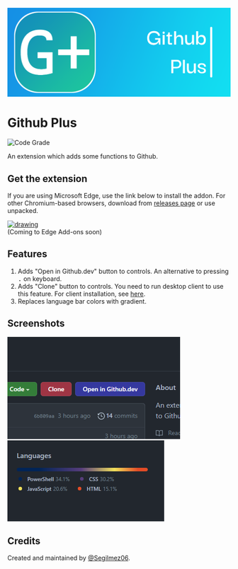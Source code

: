 ![Github Plus logo](resources/Banner.png "Github Plus logo")
# Github Plus
![Code Grade](https://api.codiga.io/project/33252/status/svg "Code Grade")

An extension which adds some functions to Github.

## Get the extension
If you are using Microsoft Edge, use the link below to install the addon. For other Chromium-based browsers, download from [releases page](https://github.com/Segilmez06/Github-Plus/releases) or use unpacked.

<a href="https://github.com/Segilmez06/Github-Plus/releases"><img src="https://upload.wikimedia.org/wikipedia/commons/thumb/f/f7/Get_it_from_Microsoft_Badge.svg/1200px-Get_it_from_Microsoft_Badge.svg.png" alt="drawing" width="200" /></a><br />
(Coming to Edge Add-ons soon)

## Features
1) Adds "Open in Github.dev" button to controls. An alternative to pressing <kbd>.</kbd> on keyboard.
2) Adds "Clone" button to controls. You need to run desktop client to use this feature. For client installation, see [here](desktop-client/Desktop-Clients.md).
3) Replaces language bar colors with gradient.

## Screenshots
![Screenshot](resources/ss3.png "Screenshot")
![Screenshot](resources/ss4.png "Screenshot")

## Credits
Created and maintained by [@Segilmez06](https://github.com/Segilmez06).
